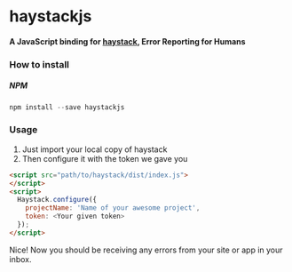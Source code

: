 # haystackjs

#### A JavaScript binding for [haystack](https://haystack.cd), Error Reporting for Humans

### How to install

##### NPM

```javascript
npm install --save haystackjs
```

### Usage

1) Just import your local copy of haystack
2) Then configure it with the token we gave you

```html
<script src="path/to/haystack/dist/index.js">
</script>
<script>
  Haystack.configure({
    projectName: 'Name of your awesome project',
    token: <Your given token>
  });
</script>
```

Nice! Now you should be receiving any errors from your site or app in your inbox.
